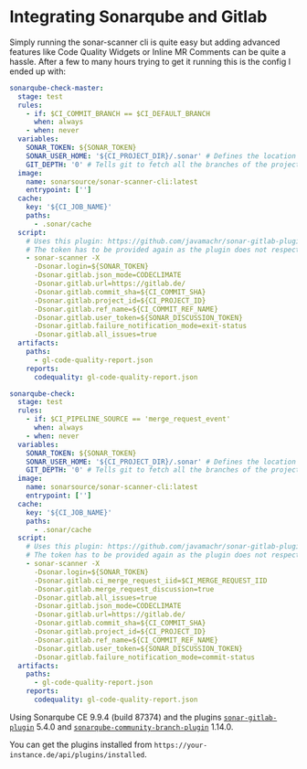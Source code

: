# Integrating Sonarqube and Gitlab

Simply running the sonar-scanner cli is quite easy but adding advanced features like Code Quality Widgets or Inline MR Comments can be quite a hassle. 
After a few to many hours trying to get it running this is the config I ended up with: 

```yml
sonarqube-check-master:
  stage: test
  rules:
    - if: $CI_COMMIT_BRANCH == $CI_DEFAULT_BRANCH
      when: always
    - when: never
  variables:
    SONAR_TOKEN: ${SONAR_TOKEN}
    SONAR_USER_HOME: '${CI_PROJECT_DIR}/.sonar' # Defines the location of the analysis task cache
    GIT_DEPTH: '0' # Tells git to fetch all the branches of the project, required by the analysis task
  image:
    name: sonarsource/sonar-scanner-cli:latest
    entrypoint: ['']
  cache:
    key: '${CI_JOB_NAME}'
    paths:
      - .sonar/cache
  script:
    # Uses this plugin: https://github.com/javamachr/sonar-gitlab-plugin
    # The token has to be provided again as the plugin does not respect the environment variable
    - sonar-scanner -X
      -Dsonar.login=${SONAR_TOKEN}
      -Dsonar.gitlab.json_mode=CODECLIMATE
      -Dsonar.gitlab.url=https://gitlab.de/
      -Dsonar.gitlab.commit_sha=${CI_COMMIT_SHA}
      -Dsonar.gitlab.project_id=${CI_PROJECT_ID}
      -Dsonar.gitlab.ref_name=${CI_COMMIT_REF_NAME}
      -Dsonar.gitlab.user_token=${SONAR_DISCUSSION_TOKEN}
      -Dsonar.gitlab.failure_notification_mode=exit-status
      -Dsonar.gitlab.all_issues=true
  artifacts:
    paths:
      - gl-code-quality-report.json
    reports:
      codequality: gl-code-quality-report.json

sonarqube-check:
  stage: test
  rules:
    - if: $CI_PIPELINE_SOURCE == 'merge_request_event'
      when: always
    - when: never
  variables:
    SONAR_TOKEN: ${SONAR_TOKEN}
    SONAR_USER_HOME: '${CI_PROJECT_DIR}/.sonar' # Defines the location of the analysis task cache
    GIT_DEPTH: '0' # Tells git to fetch all the branches of the project, required by the analysis task
  image:
    name: sonarsource/sonar-scanner-cli:latest
    entrypoint: ['']
  cache:
    key: '${CI_JOB_NAME}'
    paths:
      - .sonar/cache
  script:
    # Uses this plugin: https://github.com/javamachr/sonar-gitlab-plugin
    # The token has to be provided again as the plugin does not respect the environment variable
    - sonar-scanner -X
      -Dsonar.login=${SONAR_TOKEN}
      -Dsonar.gitlab.ci_merge_request_iid=$CI_MERGE_REQUEST_IID
      -Dsonar.gitlab.merge_request_discussion=true
      -Dsonar.gitlab.all_issues=true
      -Dsonar.gitlab.json_mode=CODECLIMATE
      -Dsonar.gitlab.url=https://gitlab.de/
      -Dsonar.gitlab.commit_sha=${CI_COMMIT_SHA}
      -Dsonar.gitlab.project_id=${CI_PROJECT_ID}
      -Dsonar.gitlab.ref_name=${CI_COMMIT_REF_NAME}
      -Dsonar.gitlab.user_token=${SONAR_DISCUSSION_TOKEN}
      -Dsonar.gitlab.failure_notification_mode=commit-status
  artifacts:
    paths:
      - gl-code-quality-report.json
    reports:
      codequality: gl-code-quality-report.json

```


Using Sonarqube CE 9.9.4 (build 87374) and the plugins [`sonar-gitlab-plugin`](https://github.com/javamachr/sonar-gitlab-plugin) 5.4.0 and [`sonarqube-community-branch-plugin`](https://github.com/mc1arke/sonarqube-community-branch-plugin) 1.14.0. 

You can get the plugins installed from `https://your-instance.de/api/plugins/installed`. 
